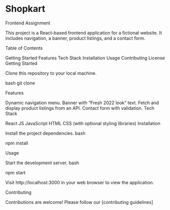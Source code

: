 # Shopkart
Frontend Assignment

This project is a React-based frontend application for a fictional website. It includes navigation, a banner, product listings, and a contact form.

Table of Contents

Getting Started
Features
Tech Stack
Installation
Usage
Contributing
License
Getting Started

Clone this repository to your local machine.

bash
git clone 

Features

Dynamic navigation menu.
Banner with “Fresh 2022 look” text.
Fetch and display product listings from an API.
Contact form with validation.
Tech Stack

React JS
JavaScript
HTML
CSS (with optional styling libraries)
Installation

Install the project dependencies.
bash

npm install

Usage

Start the development server.
bash

npm start

Visit http://localhost:3000 in your web browser to view the application.

Contributing

Contributions are welcome! Please follow our [contributing guidelines]
